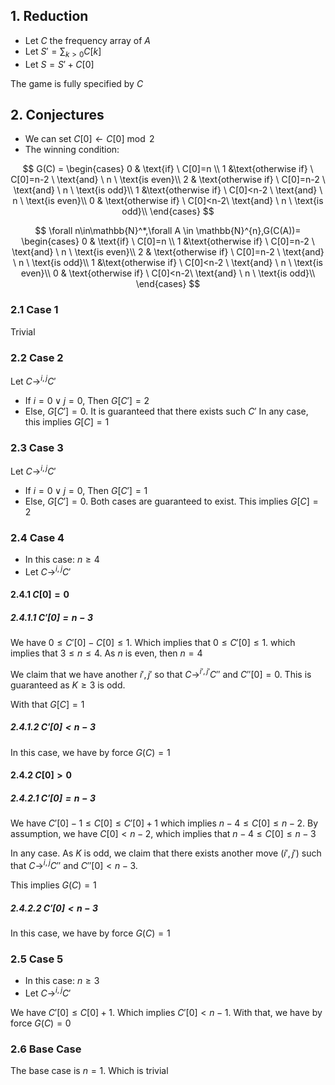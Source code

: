 
## 1. Reduction
- Let $C$ the frequency array of $A$
- Let $S'=\sum_{k>0}C[k]$
- Let $S=S'+C[0]$


The game is fully specified by $C$

## 2. Conjectures
- We can set $C[0]\leftarrow C[0] \bmod 2$
- The winning condition:

$$ 
G(C) = \begin{cases}
0 & \text{if} \ C[0]=n \\
1 &\text{otherwise if} \ C[0]=n-2 \ \text{and} \ n \ \text{is even}\\
2 & \text{otherwise if} \ C[0]=n-2  \ \text{and} \ n \ \text{is odd}\\
1 &\text{otherwise if} \ C[0]<n-2  \ \text{and} \ n \ \text{is even}\\
0 & \text{otherwise if} \ C[0]<n-2\ \text{and} \ n \ \text{is odd}\\
\end{cases}
$$

$$
\forall n\in\mathbb{N}^*,\forall A \in \mathbb{N}^{n},G(C(A))= \begin{cases}
0 & \text{if} \ C[0]=n \\
1 &\text{otherwise if} \ C[0]=n-2 \ \text{and} \ n \ \text{is even}\\
2 & \text{otherwise if} \ C[0]=n-2  \ \text{and} \ n \ \text{is odd}\\
1 &\text{otherwise if} \ C[0]<n-2  \ \text{and} \ n \ \text{is even}\\
0 & \text{otherwise if} \ C[0]<n-2\ \text{and} \ n \ \text{is odd}\\
\end{cases}
$$

### 2.1 Case 1
Trivial
### 2.2 Case 2
Let $\displaystyle C\rightarrow^{i,j}C'$
- If $i=0\vee j=0$, Then $G[C']=2$
- Else, $G[C']=0.$ It is guaranteed that there exists such $C'$
In any case, this implies $G[C]=1$
### 2.3 Case 3
Let $\displaystyle C\rightarrow^{i,j}C'$
- If $i=0\vee j=0$, Then $G[C']=1$
- Else, $G[C']=0.$
Both cases are guaranteed to exist. This implies $G[C]=2$

### 2.4 Case 4
- In this case: $n\ge 4$
- Let $\displaystyle C\rightarrow^{i,j}C'$
#### 2.4.1 $C[0]=0$
##### 2.4.1.1 $C'[0]=n-3$
We have $0 \le C'[0]-C[0] \le 1.$ Which implies that $0 \le C'[0] \le 1.$
which implies that $3\le n \le 4.$ As $n$ is even, then $n=4$  

We claim that we have another $i',j'$ so that $C\rightarrow^{i',j'}C''$  and $C''[0]=0.$ 
This is guaranteed as $K\ge 3$ is odd. 

With that $G[C]=1$
##### 2.4.1.2 $C'[0]<n-3$
In this case, we have by force $G(C)=1$

#### 2.4.2 $C[0]>0$
##### 2.4.2.1 $C'[0]=n-3$
We have $C'[0]-1\le C[0] \le C'[0]+1$ which implies $n-4\le C[0]\le n-2.$
By assumption, we have $C[0]< n-2,$ which implies that $n-4 \le C[0] \le n-3$

In any case. As $K$ is odd, we claim that there exists another move $(i',j')$  such that $C\rightarrow^{i,j}C''$ and $C''[0]<n-3.$

This implies $G(C)=1$
##### 2.4.2.2 $C'[0]<n-3$
In this case, we have by force $G(C)=1$

### 2.5 Case 5
- In this case: $n\ge 3$
- Let $\displaystyle C\rightarrow^{i,j}C'$

We have $C'[0]\le C[0]+1.$ Which implies $C'[0] < n-1.$ 
With that, we have by force $G(C)=0$

### 2.6 Base Case
The base case is $n=1.$ Which is trivial